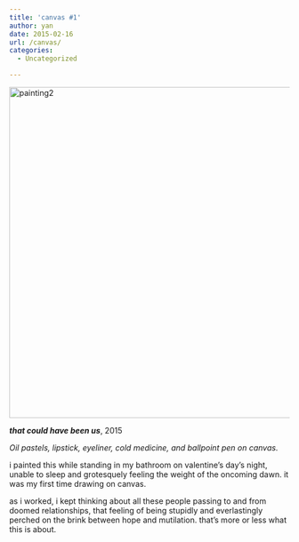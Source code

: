 ```yaml
---
title: 'canvas #1'
author: yan
date: 2015-02-16
url: /canvas/
categories:
  - Uncategorized

---
```

[<img class="alignnone size-full wp-image-538" src="https://zyan.scripts.mit.edu/blog/wp-content/uploads/2015/02/painting2.jpeg" alt="painting2" width="887" height="596" srcset="https://zyan.scripts.mit.edu/blog/wp-content/uploads/2015/02/painting2.jpeg 887w, https://zyan.scripts.mit.edu/blog/wp-content/uploads/2015/02/painting2-300x202.jpeg 300w, https://zyan.scripts.mit.edu/blog/wp-content/uploads/2015/02/painting2-624x419.jpeg 624w" sizes="(max-width: 887px) 100vw, 887px" />][1]

_**that could have been us**_, 2015
  
 _Oil pastels, lipstick, eyeliner, cold medicine, and ballpoint pen on canvas._

i painted this while standing in my bathroom on valentine&#8217;s day&#8217;s night, unable to sleep and grotesquely feeling the weight of the oncoming dawn. it was my first time drawing on canvas.

as i worked, i kept thinking about all these people passing to and from doomed relationships, that feeling of being stupidly and everlastingly perched on the brink between hope and mutilation. that&#8217;s more or less what this is about.

 [1]: https://zyan.scripts.mit.edu/blog/wp-content/uploads/2015/02/painting2.jpeg
